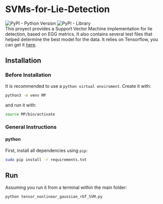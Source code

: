 # SVMs-for-Lie-Detection

 ![PyPI - Python Version](https://img.shields.io/badge/python-3.6.5-blue.svg) ![PyPI - Library](https://img.shields.io/badge/library-tensorflow-blue.svg)  
This proyect provides a Support Vector Machine implementation for lie detection, based on EGG metrics. 
It also contains several test files that helped determine the best model for the data. 
It relies on Tensorflow, you can get it [here](https://www.tensorflow.org/).

## Installation
### Before Installation
It is recommended to use a `python virtual enviroment`. Create it with:
``` sh
python3 -m venv MP
```
and run it with:
``` sh
source MP/bin/activate
```
### General Instructions
#### python
First, install all dependencies using `pip`:
``` sh
sudo pip install -r requirements.txt
```

## Run
Assuming you run it from a terminal within the main folder:
``` sh
python tensor_nonlinear_gaussian_rbf_SVM.py
```
